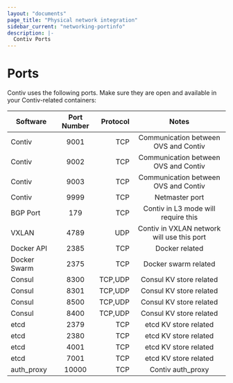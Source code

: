 ```yaml
---
layout: "documents"
page_title: "Physical network integration"
sidebar_current: "networking-portinfo"
description: |-
  Contiv Ports
---
```


# Ports

Contiv uses the following ports. Make sure they are open and available in your Contiv-related containers:

| Software   |      Port Number      |  Protocol | Notes |
|----------|:-------------:|------:|:-----------:
| Contiv |  9001 | TCP | Communication between OVS and Contiv |
| Contiv |  9002 | TCP | Communication between OVS and Contiv |
| Contiv |  9003 | TCP | Communication between OVS and Contiv |
| Contiv |  9999 | TCP | Netmaster port |
| BGP Port | 179 | TCP | Contiv in L3 mode will require this |
| VXLAN | 4789 |  UDP | Contiv in VXLAN network will use this port |
| Docker API | 2385 |  TCP | Docker related |
| Docker Swarm | 2375 |  TCP | Docker swarm related |
| Consul | 8300 |  TCP,UDP | Consul KV store related |
| Consul | 8301 |  TCP,UDP | Consul KV store related |
| Consul | 8500 |  TCP,UDP | Consul KV store related |
| Consul | 8400 |  TCP,UDP | Consul KV store related |
| etcd | 2379 |  TCP | etcd KV store related |
| etcd | 2380 |  TCP | etcd KV store related |
| etcd | 4001 |  TCP | etcd KV store related |
| etcd | 7001 |  TCP | etcd KV store related |
| auth\_proxy | 10000 |  TCP | Contiv auth\_proxy |